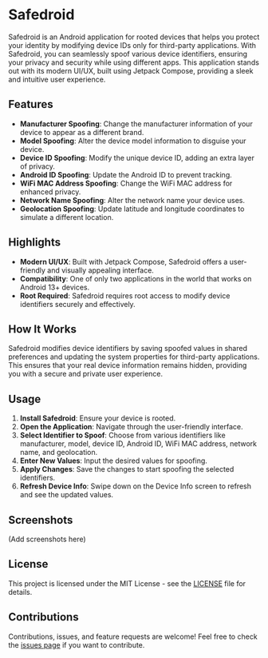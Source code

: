 # Safedroid

Safedroid is an Android application for rooted devices that helps you protect your identity by modifying device IDs only for third-party applications. With Safedroid, you can seamlessly spoof various device identifiers, ensuring your privacy and security while using different apps. This application stands out with its modern UI/UX, built using Jetpack Compose, providing a sleek and intuitive user experience.

## Features

- **Manufacturer Spoofing**: Change the manufacturer information of your device to appear as a different brand.
- **Model Spoofing**: Alter the device model information to disguise your device.
- **Device ID Spoofing**: Modify the unique device ID, adding an extra layer of privacy.
- **Android ID Spoofing**: Update the Android ID to prevent tracking.
- **WiFi MAC Address Spoofing**: Change the WiFi MAC address for enhanced privacy.
- **Network Name Spoofing**: Alter the network name your device uses.
- **Geolocation Spoofing**: Update latitude and longitude coordinates to simulate a different location.

## Highlights

- **Modern UI/UX**: Built with Jetpack Compose, Safedroid offers a user-friendly and visually appealing interface.
- **Compatibility**: One of only two applications in the world that works on Android 13+ devices.
- **Root Required**: Safedroid requires root access to modify device identifiers securely and effectively.

## How It Works

Safedroid modifies device identifiers by saving spoofed values in shared preferences and updating the system properties for third-party applications. This ensures that your real device information remains hidden, providing you with a secure and private user experience.

## Usage

1. **Install Safedroid**: Ensure your device is rooted.
2. **Open the Application**: Navigate through the user-friendly interface.
3. **Select Identifier to Spoof**: Choose from various identifiers like manufacturer, model, device ID, Android ID, WiFi MAC address, network name, and geolocation.
4. **Enter New Values**: Input the desired values for spoofing.
5. **Apply Changes**: Save the changes to start spoofing the selected identifiers.
6. **Refresh Device Info**: Swipe down on the Device Info screen to refresh and see the updated values.

## Screenshots

(Add screenshots here)

## License

This project is licensed under the MIT License - see the [LICENSE](LICENSE) file for details.

## Contributions

Contributions, issues, and feature requests are welcome! Feel free to check the [issues page](https://github.com/your-repo/issues) if you want to contribute.
